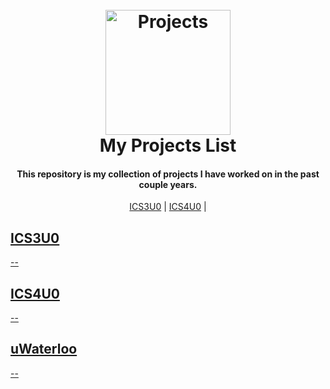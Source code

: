 <h1 align="center">
  <br>
  <a href="https://github.com/gureett/projectsList/"><img src="https://avatars.githubusercontent.com/u/114324924?v=4" alt="Projects" width="200"></a>
  <br>
  <b>My Projects List</b>
  <br>
</h1>

<h4 align="center"><b>This repository</b> is my collection of projects I have worked on in the past couple years.
</h4>

<p align="center">
  <a href="#ICS3U0">ICS3U0</a> |
  <a href="#ICS4U0">ICS4U0</a> |
  <a href="#uWaterloo"uWaterloo CCC</a>
</p>

## ICS3U0
--

## ICS4U0
--

## uWaterloo
--
